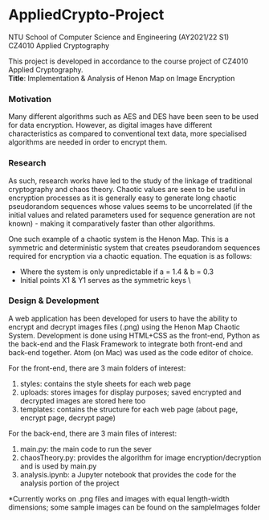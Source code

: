 # AppliedCrypto-Project

NTU School of Computer Science and Engineering (AY2021/22 S1)  
CZ4010 Applied Cryptography

This project is developed in accordance to the course project of CZ4010 Applied Cryptography.   
**Title**: Implementation &amp; Analysis of Henon Map on Image Encryption

### Motivation
Many different algorithms such as AES and DES have been seen to be used for data encryption. However, as digital images have different characteristics as compared to conventional text data, more specialised algorithms are needed in order to encrypt them. 

### Research
As such, research works have led to the study of the linkage of traditional cryptography and chaos theory. Chaotic values are seen to be useful in encryption processes as it is generally easy to generate long chaotic pseudorandom sequences whose values seems to be uncorrelated (if the initial values and related parameters used for sequence generation are not known) - making it comparatively faster than other algorithms. 

One such example of a chaotic system is the Henon Map. This is a symmetric and deterministic system that creates pseudorandom sequences required for encryption via a chaotic equation. The equation is as follows:

- Where the system is only unpredictable if a = 1.4 & b = 0.3
- Initial points X1 & Y1 serves as the symmetric keys \

### Design & Development
A web application has been developed for users to have the ability to encrypt and decrypt images files (.png) using the Henon Map Chaotic System. Development is done using HTML+CSS as the front-end, Python as the back-end and the Flask Framework to integrate both front-end and back-end together. Atom (on Mac) was used as the code editor of choice.

For the front-end, there are 3 main folders of interest:  
1. styles: contains the style sheets for each web page  
2. uploads: stores images for display purposes; saved encrypted and decrypted images are stored here too  
3. templates: contains the structure for each web page (about page, encrypt page, decrypt page)  

For the back-end, there are 3 main files of interest:  
1. main.py: the main code to run the sever  
2. chaosTheory.py: provides the algorithm for image encryption/decryption and is used by main.py  
3. analysis.ipynb: a Jupyter notebook that provides the code for the analysis portion of the project  

*Currently works on .png files and images with equal length-width dimensions; some sample images can be found on the sampleImages folder





